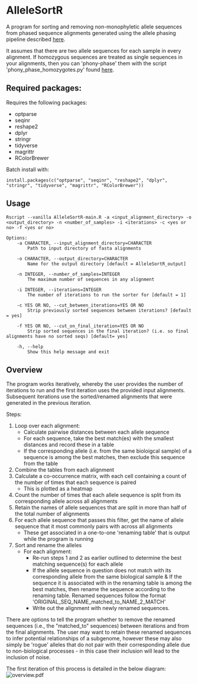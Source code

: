 # AlleleSortR
A program for sorting and removing non-monophyletic allele sequences from phased sequence alignments generated using the allele phasing pipeline described [here](https://github.com/hkore1/TargetAllelePhasing/tree/main).

It assumes that there are two allele sequences for each sample in every alignment. If homozygous sequences are treated as single sequences in your alignments, then you can 'phony-phase' them with the script 'phony_phase_homozygotes.py' found [here](https://github.com/hkore1/python_scripts/blob/main/phony_phase_homozygotes.py).

## Required packages:
Requires the following packages:
* optparse
* seqinr
* reshape2
* dplyr
* stringr
* tidyverse
* magrittr
* RColorBrewer

Batch install with:

`install.packages(c("optparse", "seqinr", "reshape2", "dplyr", "stringr", "tidyverse", "magrittr", "RColorBrewer"))`

## Usage
```
Rscript --vanilla AlleleSortR-main.R -a <input_alignment_directory> -o <output_directory> -n <number_of_samples> -i <iterations> -c <yes or no> -f <yes or no>
```

```
Options:
	-a CHARACTER, --input_alignment_directory=CHARACTER
		Path to input directory of fasta alignments

	-o CHARACTER, --output_directory=CHARACTER
		Name for the output directory [default = AlleleSortR_output]

	-n INTEGER, --number_of_samples=INTEGER
		The maximum number of sequences in any alignment 

	-i INTEGER, --iterations=INTEGER
		The number of iterations to run the sorter for [default = 1]

	-c YES OR NO, --cut_between_iterations=YES OR NO
		Strip previously sorted sequences between iterations? [default = yes]

	-f YES OR NO, --cut_on_final_iteration=YES OR NO
		Strip sorted sequences in the final iteration? (i.e. so final alignments have no sorted seqs) [default= yes]

	-h, --help
		Show this help message and exit
```

## Overview
The program works iteratively, whereby the user provides the number of iterations to run and the first iteration uses the provided input alignments. Subsequent iterations use the sorted/renamed alignments that were generated in the previous iteration.

Steps:

1. Loop over each alignment:
   * Calculate pairwise distances between each allele sequence
   * For each sequence, take the best match(es) with the smallest distances and record these in a table
   * If the corresponding allele (i.e. from the same bioloigcal sample) of a sequence is among the best matches, then exclude this sequence from the table
2. Combine the tables from each alignment
3. Calculate a co-occurrence matrix, with each cell containing a count of the number of times that each sequence is paired
   * This is plotted as a heatmap
4. Count the number of times that each allele sequence is split from its corresponding allele across all alignments
5. Retain the names of allele sequences that are split in more than half of the total number of alignments
6. For each allele sequence that passes this filter, get the name of allele sequence that it most commonly pairs with across all alignments
   * These get associated in a one-to-one 'renaming table' that is output while the program is running
7. Sort and rename the alleles
   * For each alignment:
     - Re-run steps 1 and 2 as earlier outlined to determine the best matching sequence(s) for each allele
     - If the allele sequence in question does not match with its corresponding allele from the same biological sample & If the sequence it is associated with in the renaming table is among the best matches, then rename the sequence according to the renaming table. Renamed sequences follow the format 'ORIGINAL_SEQ_NAME_matched_to_NAME_2_MATCH'
     - Write out the alignment with newly renamed sequences.

There are options to tell the program whether to remove the renamed sequences (i.e., the "matched_to" sequences) between iterations and from the final alignments. The user may want to retain these renamed sequences to infer potential relationships of a subgenome, however these may also simply be 'rogue' alleles that do not pair with their corresponding allele due to non-biological processes - in this case their inclusion will lead to the inclusion of noise.

The first iteration of this process is detailed in the below diagram:
![overview.pdf](overview.jpg)

